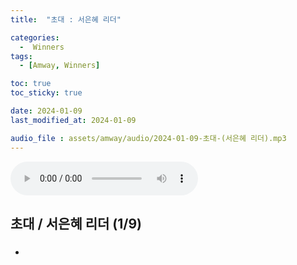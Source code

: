 ```yaml
---
title:  "초대 : 서은혜 리더" 

categories:
  -  Winners
tags:
  - [Amway, Winners]

toc: true
toc_sticky: true

date: 2024-01-09
last_modified_at: 2024-01-09

audio_file : assets/amway/audio/2024-01-09-초대-(서은혜 리더).mp3
---
```



<audio src="{{ page.audio_file | relative_url }}" controls loop></audio>


## 초대 / 서은혜 리더 (1/9)
### 
+